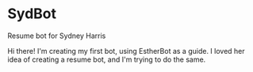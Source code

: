 # SydBot
Resume bot for Sydney Harris

Hi there! I'm creating my first bot, using EstherBot as a guide. I loved her idea of creating a resume bot, and I'm trying to do the same. 
